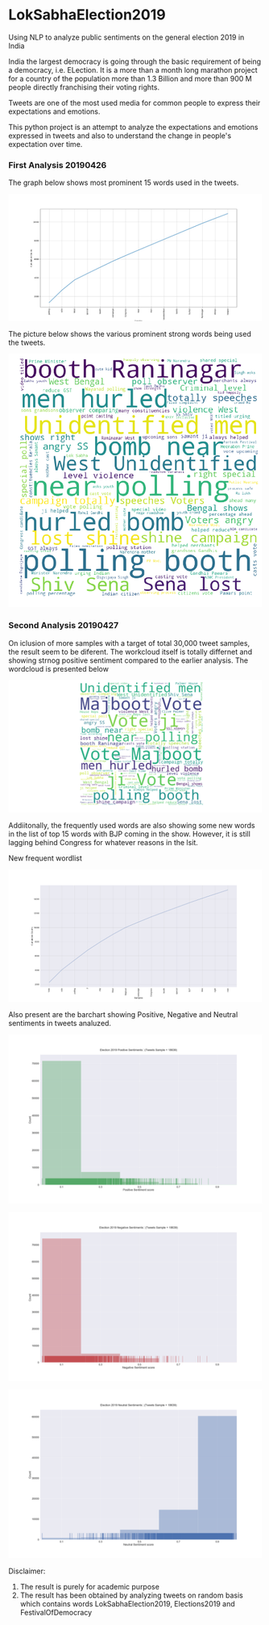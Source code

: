 # LokSabhaElection2019
Using NLP to analyze public sentiments on the general election 2019 in India

India the largest democracy is going through the basic requirement of being a democracy, i.e. ELection. It is a more than a month long marathon project for a country of the population more than 1.3 Billion and more than 900 M people directly franchising their voting rights.

Tweets are one of the most used media for common people to express their expectations and emotions.

This python project is an attempt to analyze the expectations and emotions expressed in tweets and also to understand the change in people's expectation over time.

### First Analysis 20190426

The graph below shows most prominent 15 words used in the tweets.

![](images/1WordStrength.png)


The picture below shows the various prominent strong words being used the tweets.

![](images/1wordcloud.png)

### Second Analysis 20190427

On iclusion of more samples with a target of total 30,000 tweet samples, the result seem to be diferent. The workcloud itself is totally differnet and showing strnog positive sentiment compared to the earlier analysis. The wordcloud is presented below

![](images/2wordcloud.png)

Addiitonally, the frequently used words are also showing some new words in the list of top 15 words with BJP coming in the show. However, it is still lagging behind Congress for whatever reasons in the lsit.

New frequent wordlist

![](images/2WordStrength.png)


Also present are the barchart showing Positive, Negative and Neutral sentiments in tweets analuzed.

![](images/02PosSent.png)


![](images/02NegSent.png)


![](images/02NeutralSent.png)




Disclaimer: 
1. The result is purely for academic purpose
2. The result has been obtained by analyzing tweets on random basis which contains words LokSabhaElection2019, Elections2019 and FestivalOfDemocracy
